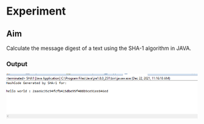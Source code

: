 # Experiment

## Aim

Calculate the message digest of a text using the SHA-1 algorithm in JAVA.


### Output

![output](SHA.png)

